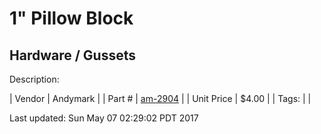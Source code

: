 # 1" Pillow Block
## Hardware / Gussets
Description: 	 

| Vendor | Andymark | 
| Part # | [am-2904](http://www.andymark.com/product-p/am-2904.htm) | 
| Unit Price | $4.00 | 
| Tags: |  | 

Last updated: Sun May 07 02:29:02 PDT 2017